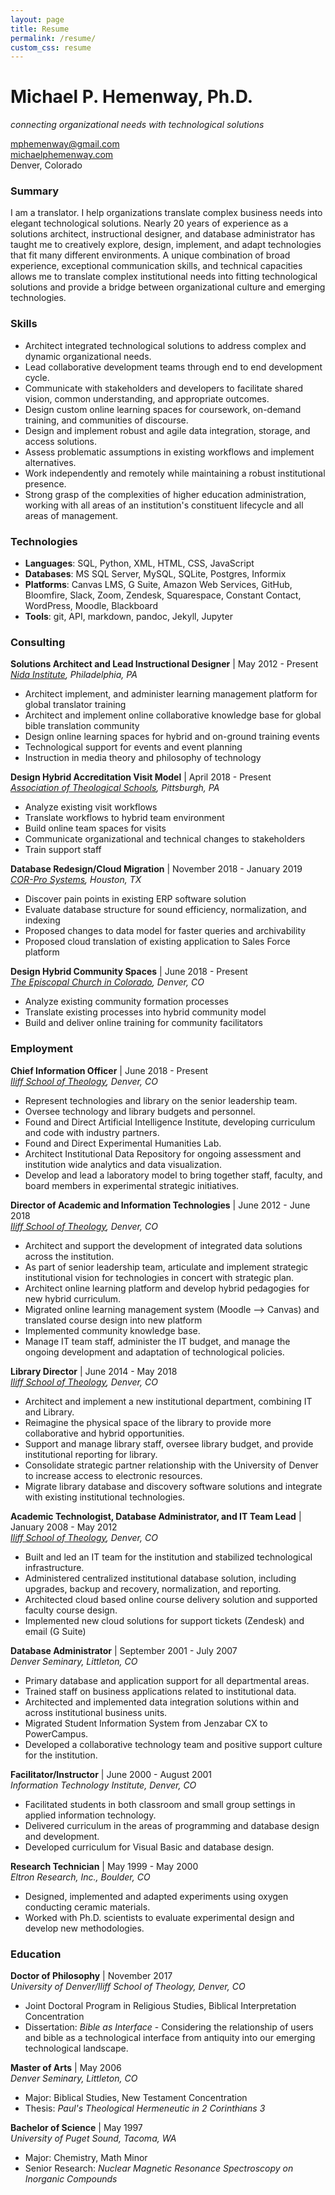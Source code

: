 ```yaml
---
layout: page
title: Resume
permalink: /resume/
custom_css: resume
---
```


# Michael P. Hemenway, Ph.D.
*connecting organizational needs with technological solutions*  

[mphemenway@gmail.com](mailto:mphemenway@gmail.com)  
[michaelphemenway.com](http://michaelphemenway.com)  
Denver, Colorado  

### Summary  

I am a translator. I help organizations translate complex business needs into elegant technological solutions. Nearly 20 years of experience as a solutions architect, instructional designer, and database administrator has taught me to creatively explore, design, implement, and adapt technologies that fit many different environments. A unique combination of broad experience, exceptional communication skills, and technical capacities allows me to translate complex institutional needs into fitting technological solutions and provide a bridge between organizational culture and emerging technologies.

### Skills  

+ Architect integrated technological solutions to address complex and dynamic organizational needs.
+ Lead collaborative development teams through end to end development cycle.
+ Communicate with stakeholders and developers to facilitate shared vision, common understanding, and appropriate outcomes.
+ Design custom online learning spaces for coursework, on-demand training, and communities of discourse.
+ Design and implement robust and agile data integration, storage, and access solutions.
+ Assess problematic assumptions in existing workflows and implement alternatives.
+ Work independently and remotely while maintaining a robust institutional presence.
+ Strong grasp of the complexities of higher education administration, working with all areas of an institution's constituent lifecycle and all areas of management.

### Technologies  

+ **Languages**: SQL, Python, XML, HTML, CSS, JavaScript
+ **Databases**: MS SQL Server, MySQL, SQLite, Postgres, Informix
+ **Platforms**: Canvas LMS, G Suite, Amazon Web Services, GitHub, Bloomfire, Slack, Zoom, Zendesk, Squarespace, Constant Contact, WordPress, Moodle, Blackboard
+ **Tools**: git, API, markdown, pandoc, Jekyll, Jupyter

### Consulting  

**Solutions Architect and Lead Instructional Designer** | May 2012 - Present  
*[Nida Institute](http://nidaschool.org), Philadelphia, PA*  

+ Architect implement, and administer learning management platform for global translator training
+ Architect and implement online collaborative knowledge base for global bible translation community
+ Design online learning spaces for hybrid and on-ground training events
+ Technological support for events and event planning
+ Instruction in media theory and philosophy of technology

**Design Hybrid Accreditation Visit Model** | April 2018 - Present  
*[Association of Theological Schools](https://ats.edu/), Pittsburgh, PA*  
+ Analyze existing visit workflows
+ Translate workflows to hybrid team environment
+ Build online team spaces for visits
+ Communicate organizational and technical changes to stakeholders
+ Train support staff

**Database Redesign/Cloud Migration** | November 2018 - January 2019  
*[COR-Pro Systems](http://www.cor-pro.com/), Houston, TX*  
+ Discover pain points in existing ERP software solution
+ Evaluate database structure for sound efficiency, normalization, and indexing
+ Proposed changes to data model for faster queries and archivability
+ Proposed cloud translation of existing application to Sales Force platform

**Design Hybrid Community Spaces** | June 2018 - Present  
*[The Episcopal Church in Colorado](https://episcopalcolorado.org/), Denver, CO*  
+ Analyze existing community formation processes
+ Translate existing processes into hybrid community model 
+ Build and deliver online training for community facilitators

### Employment  

**Chief Information Officer** | June 2018 - Present  
*[Iliff School of Theology](http://www.iliff.edu), Denver, CO*  
+ Represent technologies and library on the senior leadership team.
+ Oversee technology and library budgets and personnel.
+ Found and Direct Artificial Intelligence Institute, developing curriculum and code with industry partners.
+ Found and Direct Experimental Humanities Lab.
+ Architect Institutional Data Repository for ongoing assessment and institution wide analytics and data visualization.
+ Develop and lead a laboratory model to bring together staff, faculty, and board members in experimental strategic initiatives.

**Director of Academic and Information Technologies** | June 2012 - June 2018  
*[Iliff School of Theology](http://www.iliff.edu), Denver, CO*  
+ Architect and support the development of integrated data solutions across the institution.
+ As part of senior leadership team, articulate and implement strategic institutional vision for technologies in concert with strategic plan.
+ Architect online learning platform and develop hybrid pedagogies for new hybrid curriculum.
+ Migrated online learning management system (Moodle --> Canvas) and translated course design into new platform
+ Implemented community knowledge base.
+ Manage IT team staff, administer the IT budget, and manage the ongoing development and adaptation of technological policies.

**Library Director** | June 2014 - May 2018  
*[Iliff School of Theology](http://www.iliff.edu/library), Denver, CO*  
+ Architect and implement a new institutional department, combining IT and Library.
+ Reimagine the physical space of the library to provide more collaborative and hybrid opportunities.
+ Support and manage library staff, oversee library budget, and provide institutional reporting for library.
+ Consolidate strategic partner relationship with the University of Denver to increase access to electronic resources.
+ Migrate library database and discovery software solutions and integrate with existing institutional technologies.

**Academic Technologist, Database Administrator, and IT Team Lead** | January 2008 - May 2012  
*[Iliff School of Theology](http://www.iliff.edu), Denver, CO*  
+ Built and led an IT team for the institution and stabilized technological infrastructure.
+ Administered centralized institutional database solution, including upgrades, backup and recovery, normalization, and reporting.
+ Architected cloud based online course delivery solution and supported faculty course design.
+ Implemented new cloud solutions for support tickets (Zendesk) and email (G Suite)

**Database Administrator** | September 2001 - July 2007  
*Denver Seminary, Littleton, CO*  
+ Primary database and application support for all departmental areas.
+ Trained staff on business applications related to institutional data.
+ Architected and implemented data integration solutions within and across institutional business units.
+ Migrated Student Information System from Jenzabar CX to PowerCampus.
+ Developed a collaborative technology team and positive support culture for the institution.

**Facilitator/Instructor** | June 2000 - August 2001  
*Information Technology Institute, Denver, CO*  
+ Facilitated students in both classroom and small group settings in applied information technology.
+ Delivered curriculum in the areas of programming and database design and development.
+ Developed curriculum for Visual Basic and database design.

**Research Technician** | May 1999 - May 2000  
*Eltron Research, Inc., Boulder, CO*  
+ Designed, implemented and adapted experiments using oxygen conducting ceramic materials.
+ Worked with Ph.D. scientists to evaluate experimental design and develop new methodologies.

### Education  

**Doctor of Philosophy** | November 2017  
*University of Denver/Iliff School of Theology, Denver, CO*  
+ Joint Doctoral Program in Religious Studies, Biblical Interpretation Concentration  
+ Dissertation: *Bible as Interface* - Considering the relationship of users and bible as a technological interface from antiquity into our emerging technological landscape.

**Master of Arts** | May 2006  
*Denver Seminary, Littleton, CO*  
+ Major: Biblical Studies, New Testament Concentration  
+ Thesis: *Paul's Theological Hermeneutic in 2 Corinthians 3*  

**Bachelor of Science** | May 1997  
*University of Puget Sound, Tacoma, WA*  
+ Major: Chemistry, Math Minor  
+ Senior Research: *Nuclear Magnetic Resonance Spectroscopy on Inorganic Compounds*  
